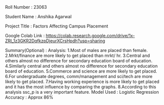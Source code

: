 Roll Number       :   23063

Student Name      :   Anshika Agarwal

Project Title     :   Factors Affecting Campus Placement

Google Colab Link :   https://colab.research.google.com/drive/1x-ZRI_1z3GKR2DqfkzpDjeurXCrsHpdh?usp=sharing

Summary(Optional) : 
Analysis:
1.Most of males are placed than female.
2.Mrkt/finance are more likely to get placed than mrkt/ hr.
3.Central and others almost no difference for secondary education board of education.
4.Similarly central and others almost no difference for secondary education board of education.
5.Commerce and science are more likely to get placed.
6.For undergraduate degrees, comm/management and sci/tech are more likely to get placed.
7.Having working experience is more likely to get placed and it has the most influence by comparing the graphs.
8.According to this analysis ssc_p is a very important feature.
Model Used : Logistic Regression
Accuracy : Approx 86%
